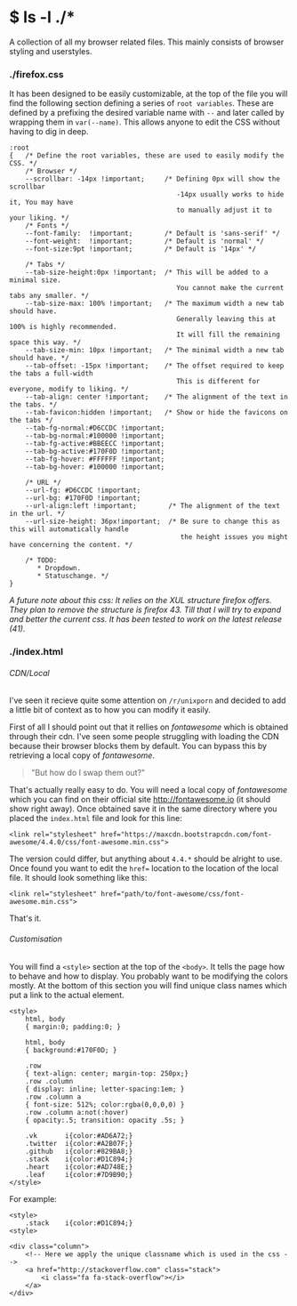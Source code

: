 
# $ ls -l ./*
A collection of all my browser related files. This mainly consists of browser
styling and userstyles.

### ./firefox.css
It has been designed to be easily customizable, at the top of the file you will
find the following section defining a series of `root variables`. These are
defined by a prefixing the desired variable name with `--` and later called
by wrapping them in `var(--name)`. This allows anyone to edit the CSS without
having to dig in deep.

```
:root
{   /* Define the root variables, these are used to easily modify the CSS. */
    /* Browser */
    --scrollbar: -14px !important;     /* Defining 0px will show the scrollbar
                                          -14px usually works to hide it, You may have
                                          to manually adjust it to your liking. */
    /* Fonts */
    --font-family:  !important;        /* Default is 'sans-serif' */
    --font-weight:  !important;        /* Default is 'normal' */
    --font-size:9pt !important;        /* Default is '14px' */

    /* Tabs */
    --tab-size-height:0px !important;  /* This will be added to a minimal size.
                                          You cannot make the current tabs any smaller. */
    --tab-size-max: 100% !important;   /* The maximum width a new tab should have.
                                          Generally leaving this at 100% is highly recommended.
                                          It will fill the remaining space this way. */
    --tab-size-min: 10px !important;   /* The minimal width a new tab should have. */
    --tab-offset: -15px !important;    /* The offset required to keep the tabs a full-width
                                          This is different for everyone, modify to liking. */
    --tab-align: center !important;    /* The alignment of the text in the tabs. */
    --tab-favicon:hidden !important;   /* Show or hide the favicons on the tabs */
    --tab-fg-normal:#D6CCDC !important;
    --tab-bg-normal:#100000 !important;
    --tab-fg-active:#BBEECC !important;
    --tab-bg-active:#170F0D !important;
    --tab-fg-hover: #FFFFFF !important;
    --tab-bg-hover: #100000 !important;

    /* URL */
    --url-fg: #D6CCDC !important;
    --url-bg: #170F0D !important;
    --url-align:left !important;        /* The alignment of the text in the url. */
    --url-size-height: 36px!important;  /* Be sure to change this as this will automatically handle
                                           the height issues you might have concerning the content. */

    /* TODO:
       * Dropdown.
       * Statuschange. */
}
```

*A future note about this css: It relies on the XUL structure firefox offers.
They plan to remove the structure is firefox 43. Till that I will try to
expand and better the current css. It has been tested to work on the
latest release (41).*

### ./index.html
###### CDN/Local
I've seen it recieve quite some attention on `/r/unixporn` and decided to add
a little bit of context as to how you can modify it easily.

First of all I should point out that it rellies on *fontawesome* which is
obtained through their cdn. I've seen some people struggling with loading
the CDN because their browser blocks them by default. You can bypass this
by retrieving a local copy of *fontawesome*.

> "But how do I swap them out?"

That's actually really easy to do. You will need a local copy of *fontawesome*
which you can find on their official site http://fontawesome.io
(it should show right away). Once obtained save it in the same directory
where you placed the `index.html` file and look for this line:

```
<link rel="stylesheet" href="https://maxcdn.bootstrapcdn.com/font-awesome/4.4.0/css/font-awesome.min.css">
```

The version could differ, but anything about `4.4.*` should be alright to use.
Once found you want to edit the `href=` location to the location of the local file.
It should look something like this:
```
<link rel="stylesheet" href="path/to/font-awesome/css/font-awesome.min.css">
```
That's it.

###### Customisation
You will find a `<style>` section at the top of the `<body>`.
It tells the page how to behave and how to display. You probably want to be
modifying the colors mostly. At the bottom of this section you will find
unique class names which put a link to the actual element.

```
<style>
    html, body
    { margin:0; padding:0; }

    html, body
    { background:#170F0D; }

    .row
    { text-align: center; margin-top: 250px;}
    .row .column
    { display: inline; letter-spacing:1em; }
    .row .column a
    { font-size: 512%; color:rgba(0,0,0,0) }
    .row .column a:not(:hover)
    { opacity:.5; transition: opacity .5s; }

    .vk       i{color:#AD6A72;}
    .twitter  i{color:#A2B07F;}
    .github   i{color:#829BA8;}
    .stack    i{color:#D1C894;}
    .heart    i{color:#AD748E;}
    .leaf     i{color:#7D9B90;}
</style>
```

For example:

```
<style>
    .stack    i{color:#D1C894;}
<style>

<div class="column">
    <!-- Here we apply the unique classname which is used in the css -->
    <a href="http://stackoverflow.com" class="stack">
        <i class="fa fa-stack-overflow"></i>
    </a>
</div>
```

